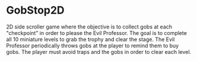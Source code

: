 # GobStop2D
2D side scroller game where the objective is to collect gobs at each "checkpoint" in order to please the Evil Professor. 
The goal is to complete all 10 miniature levels to grab the trophy and clear the stage. The Evil Professor periodically throws gobs at the player to remind them to buy gobs.
The player must avoid traps and the gobs in order to clear each level.
